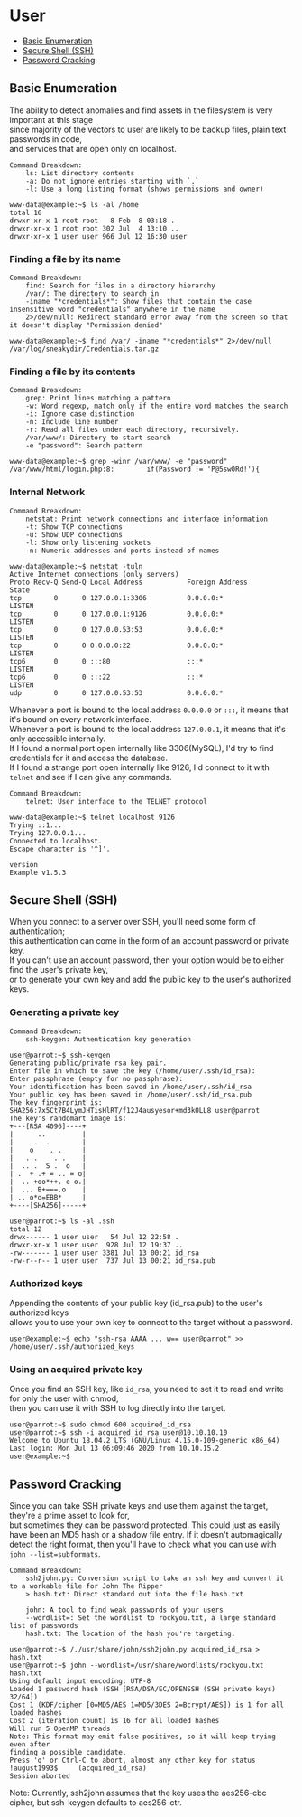 # User

 - [Basic Enumeration](User.md#basic-enumeration)
 - [Secure Shell (SSH)](User.md#secure-shell-ssh)
 - [Password Cracking](User.md#password-cracking)

## Basic Enumeration
The ability to detect anomalies and find assets in the filesystem is very important at this stage  
since majority of the vectors to user are likely to be backup files, plain text passwords in code,  
and services that are open only on localhost.

```
Command Breakdown:
    ls: List directory contents
    -a: Do not ignore entries starting with `.`
    -l: Use a long listing format (shows permissions and owner)
```

```console
www-data@example:~$ ls -al /home
total 16
drwxr-xr-x 1 root root   8 Feb  8 03:18 .
drwxr-xr-x 1 root root 302 Jul  4 13:10 ..
drwxr-xr-x 1 user user 966 Jul 12 16:30 user
```

### Finding a file by its name
```
Command Breakdown:
    find: Search for files in a directory hierarchy
    /var/: The directory to search in
    -iname "*credentials*": Show files that contain the case insensitive word "credentials" anywhere in the name
    2>/dev/null: Redirect standard error away from the screen so that it doesn't display "Permission denied" 
```

```console
www-data@example:~$ find /var/ -iname "*credentials*" 2>/dev/null
/var/log/sneakydir/Credentials.tar.gz
```

### Finding a file by its contents
```
Command Breakdown:
    grep: Print lines matching a pattern
    -w: Word regexp, match only if the entire word matches the search
    -i: Ignore case distinction
    -n: Include line number
    -r: Read all files under each directory, recursively.
    /var/www/: Directory to start search
    -e "password": Search pattern
```

```console
www-data@example:~$ grep -winr /var/www/ -e "password"
/var/www/html/login.php:8:        if(Password != 'P@5sw0Rd!'){
```

### Internal Network 
```
Command Breakdown:
    netstat: Print network connections and interface information
    -t: Show TCP connections
    -u: Show UDP connections
    -l: Show only listening sockets
    -n: Numeric addresses and ports instead of names
```

```console
www-data@example:~$ netstat -tuln
Active Internet connections (only servers)
Proto Recv-Q Send-Q Local Address           Foreign Address         State
tcp        0      0 127.0.0.1:3306          0.0.0.0:*               LISTEN
tcp        0      0 127.0.0.1:9126          0.0.0.0:*               LISTEN
tcp        0      0 127.0.0.53:53           0.0.0.0:*               LISTEN
tcp        0      0 0.0.0.0:22              0.0.0.0:*               LISTEN
tcp6       0      0 :::80                   :::*                    LISTEN
tcp6       0      0 :::22                   :::*                    LISTEN
udp        0      0 127.0.0.53:53           0.0.0.0:*                     
```
Whenever a port is bound to the local address `0.0.0.0` or `:::`, it means that it's bound on every network interface.  
Whenever a port is bound to the local address `127.0.0.1`, it means that it's only accessible internally.  
If I found a normal port open internally like 3306(MySQL), I'd try to find credentials for it and access the database.  
If I found a strange port open internally like 9126, I'd connect to it with `telnet` and see if I can give any commands.  

```
Command Breakdown:
    telnet: User interface to the TELNET protocol
```

```console
www-data@example:~$ telnet localhost 9126
Trying ::1...
Trying 127.0.0.1...
Connected to localhost.
Escape character is '^]'.

version
Example v1.5.3
```

## Secure Shell (SSH)
When you connect to a server over SSH, you'll need some form of authentication;  
this authentication can come in the form of an account password or private key.  
If you can't use an account password, then your option would be to either find the user's private key,  
or to generate your own key and add the public key to the user's authorized keys.

### Generating a private key
```
Command Breakdown:
    ssh-keygen: Authentication key generation
```

```console
user@parrot:~$ ssh-keygen
Generating public/private rsa key pair.
Enter file in which to save the key (/home/user/.ssh/id_rsa): 
Enter passphrase (empty for no passphrase): 
Your identification has been saved in /home/user/.ssh/id_rsa
Your public key has been saved in /home/user/.ssh/id_rsa.pub
The key fingerprint is:
SHA256:7x5Ct7B4LymJHTisHlRT/f12J4ausyesor+md3kOLL8 user@parrot
The key's randomart image is:
+---[RSA 4096]----+
|      ..         |
|     .  .        |
|    o    . .     |
|   . .    . .    |
|  .. .  S .  o   |
| .  + .+ = .. = o|
|  .. +oo*++. o o.|
|  ... B+===.o    |
| .. o*o=EBB*     |
+----[SHA256]-----+

user@parrot:~$ ls -al .ssh
total 12
drwx------ 1 user user   54 Jul 12 22:58 .
drwxr-xr-x 1 user user  928 Jul 12 19:37 ..
-rw------- 1 user user 3381 Jul 13 00:21 id_rsa
-rw-r--r-- 1 user user  737 Jul 13 00:21 id_rsa.pub
```

### Authorized keys
Appending the contents of your public key (id_rsa.pub) to the user's authorized keys  
allows you to use your own key to connect to the target without a password.

```console
user@example:~$ echo "ssh-rsa AAAA ... w== user@parrot" >> /home/user/.ssh/authorized_keys
```

### Using an acquired private key
Once you find an SSH key, like `id_rsa`, you need to set it to read and write for only the user with chmod,  
then you can use it with SSH to log directly into the target.

```console
user@parrot:~$ sudo chmod 600 acquired_id_rsa
user@parrot:~$ ssh -i acquired_id_rsa user@10.10.10.10
Welcome to Ubuntu 18.04.2 LTS (GNU/Linux 4.15.0-109-generic x86_64)
Last login: Mon Jul 13 06:09:46 2020 from 10.10.15.2
user@example:~$ 
```

## Password Cracking
Since you can take SSH private keys and use them against the target, they're a prime asset to look for,  
but sometimes they can be password protected. This could just as easily have been an MD5 hash or a shadow file entry.
If it doesn't automagically detect the right format, then you'll have to check what you can use with `john --list=subformats`.

```
Command Breakdown:
    ssh2john.py: Conversion script to take an ssh key and convert it to a workable file for John The Ripper
    > hash.txt: Direct standard out into the file hash.txt
    
    john: A tool to find weak passwords of your users
    --wordlist=: Set the wordlist to rockyou.txt, a large standard list of passwords
    hash.txt: The location of the hash you're targeting.
```

```console
user@parrot:~$ /./usr/share/john/ssh2john.py acquired_id_rsa > hash.txt
user@parrot:~$ john --wordlist=/usr/share/wordlists/rockyou.txt hash.txt 
Using default input encoding: UTF-8
Loaded 1 password hash (SSH [RSA/DSA/EC/OPENSSH (SSH private keys) 32/64])
Cost 1 (KDF/cipher [0=MD5/AES 1=MD5/3DES 2=Bcrypt/AES]) is 1 for all loaded hashes
Cost 2 (iteration count) is 16 for all loaded hashes
Will run 5 OpenMP threads
Note: This format may emit false positives, so it will keep trying even after
finding a possible candidate.
Press 'q' or Ctrl-C to abort, almost any other key for status
!august1993$     (acquired_id_rsa)
Session aborted
```
Note: Currently, ssh2john assumes that the key uses the aes256-cbc cipher, but ssh-keygen defaults to aes256-ctr.

